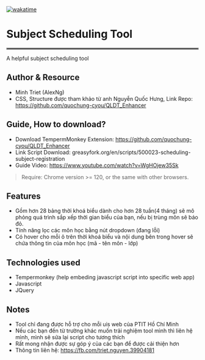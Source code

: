 <a href="https://wakatime.com/badge/user/018c1be4-f54c-4a1b-9251-889508522a9a/project/134a140b-189c-40ad-a07c-e6d0c05efb40"><img src="https://wakatime.com/badge/user/018c1be4-f54c-4a1b-9251-889508522a9a/project/134a140b-189c-40ad-a07c-e6d0c05efb40.svg" alt="wakatime"></a>

# Subject Scheduling Tool
<hr style="border:2px solid gray">
A helpful subject scheduling tool

## Author & Resource 
* Minh Triet (AlexNg)
* CSS, Structure được tham khảo từ anh Nguyễn Quốc Hưng, Link Repo: https://github.com/quochung-cyou/QLDT_Enhancer

## Guide, How to download? 
* Download TempermMonkey Extension: https://github.com/quochung-cyou/QLDT_Enhancer
* Link Script Download: greasyfork.org/en/scripts/500023-scheduling-subject-registration
* Guide Video: https://www.youtube.com/watch?v=WgHOjew35Sk
> Require: Chrome version >= 120, or the same with other browsers. 

## Features 
* Gồm hơn 28 bảng thời khoá biểu dành cho hơn 28 tuần(4 tháng) sẽ mô phỏng quá trình sắp xếp thời gian biểu của bạn, nếu bị trùng môn sẽ báo đỏ.
* Tính năng lọc các môn học bằng nút dropdown (đang lỗi)
* Có hover cho mỗi ô trên thời khoá biểu và nội dung bên trong hover sẽ chứa thông tin của môn học (mã - tên môn - lớp)

## Technologies used
* Tempermonkey (help embeding javascript script into specific web app) 
* Javascript
* JQuery
  
## Notes
* Tool chỉ đang được hỗ trợ cho mỗi uis web của PTIT Hồ Chí Minh
* Nếu các bạn đến từ trường khác muốn trải nghiệm tool mình thì liên hệ mình, mình sẽ sửa lại script cho tương thích
* Rất mong nhận được sự góp ý của các bạn để được cải thiện hơn
* Thông tin liên hệ: https://fb.com/triet.nguyen.39904181
